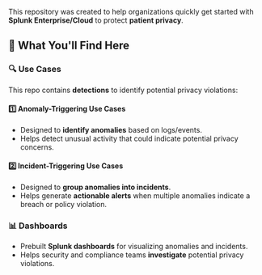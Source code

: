 
This repository was created to help organizations quickly get started with **Splunk Enterprise/Cloud** to protect **patient privacy**.

## 📌 What You'll Find Here

### 🔍 Use Cases
This repo contains **detections** to identify potential privacy violations:

#### **1️⃣ Anomaly-Triggering Use Cases**
- Designed to **identify anomalies** based on logs/events.
- Helps detect unusual activity that could indicate potential privacy concerns.

#### **2️⃣ Incident-Triggering Use Cases**
- Designed to **group anomalies into incidents**.
- Helps generate **actionable alerts** when multiple anomalies indicate a breach or policy violation.

### 📊 Dashboards
- Prebuilt **Splunk dashboards** for visualizing anomalies and incidents.
- Helps security and compliance teams **investigate** potential privacy violations.


